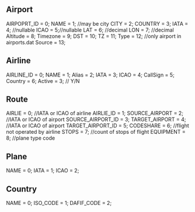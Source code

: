 ## Airport

AIRPOPRT_ID = 0;
NAME = 1; //may be city
CITY = 2;
COUNTRY = 3;
IATA = 4; //nullable
ICAO = 5;//nullable
LAT = 6; //decimal
LON = 7; //decimal
Altitude = 8;
Timezone = 9;
DST = 10;
TZ = 11;
Type = 12; //only airport in airports.dat
Source = 13;

## Airline

AIRLINE_ID = 0;
NAME = 1;
Alias = 2;
IATA = 3;
ICAO = 4;
CallSign = 5;
Country = 6;
Active = 3; // Y/N

## Route

AIRLIE = 0; //IATA or ICAO of airline
AIRLIE_ID = 1;
SOURCE_AIRPORT = 2; //IATA or ICAO of airport
SOURCE_AIRPORT_ID = 3;
TARGET_AIRPORT = 4; //IATA or ICAO of airport
TARGET_AIRPORT_ID = 5;
CODESHARE = 6; //flight not operated by airline
STOPS = 7; //count of stops of flight
EQUIPMENT = 8; //plane type code

## Plane

NAME = 0;
IATA = 1;
ICAO = 2;

## Country

NAME = 0;
ISO_CODE = 1;
DAFIF_CODE = 2;